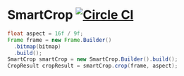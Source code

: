 SmartCrop [![Circle CI](https://circleci.com/gh/yaeda/SmartCrop.svg?style=svg)](https://circleci.com/gh/yaeda/SmartCrop)
=========================

```java
float aspect = 16f / 9f;
Frame frame = new Frame.Builder()
  .bitmap(bitmap)
  .build();
SmartCrop smartCrop = new SmartCrop.Builder().build();
CropResult cropResult = smartCrop.crop(frame, aspect);
```
